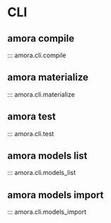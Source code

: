 # CLI

## amora compile

::: amora.cli.compile

## amora materialize

::: amora.cli.materialize

## amora test

::: amora.cli.test

## amora models list

::: amora.cli.models_list

## amora models import

::: amora.cli.models_import